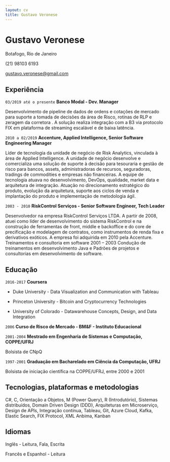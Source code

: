 ```yaml
---
layout: cv
title: Gustavo Veronese
---
```

# Gustavo Veronese
Botafogo, Rio de Janeiro


(21) 98103 6193

<div id="webaddress">
<a href="gustavo.veronese@gmail.com">gustavo.veronese@gmail.com</a>
</div>


## Experiência
`03/2019 até o presente`
__Banco Modal - Dev. Manager__

Desenvolvimento de pipeline de dados de ordens e cotações de mercado para suporte a tomada de decisões da área de Risco, rotinas de RLP e zeragem da corretora . A solução realiza integração com a B3 via protocolo FIX em plataforma de streaming escalável e de baixa latência.

`2010 a 02/2019`
__Accenture, Applied Intelligence, Senior Software Engineering Manager__

Líder de tecnologia da unidade de negócio de Risk Analytics, vinculada à área de Applied Intelligence. A unidade de negócio desenvolve e comercializa uma solução de suporte à decisão para tesouraria e gestão de risco para bancos, assets, administradoras de recursos, seguradoras, tradings de commodities e empresas não financeiras. A equipe de tecnologia atuava no desenvolvimento, DevOps, qualidade, market data e arquitetura de integração. Atuação no direcionamento estratégico do produto, evolução da arquitetura, suporte aos ciclos de venda e implantação do produto e implementação de metodologia ágil. 

`2003 - 2010`
__RiskControl Serviços - Senior Software Engineer, Tech Leader__

Desenvolvedor na empresa RiskControl Serviços LTDA. A partir de 2008, atuei como líder de desenvolvimento do sistema RiskControl e na construção de ferramentas de front, middle e backoffice e do core de precificação e modelagem de contratos, como instrumentos de renda fixa e derivativos exóticos. A empresa foi adquirida em 2010 pela Accenture. 
Treinamentos e consultoria em software 2001 – 2003 Condução de treinamentos em desenvolvimento Java e Padrões de projetos e consultorias em desenvolvimento de software. 


## Educação

`2016-2017`
__Coursera__

* Duke University - Data Visualization and Communication with Tableau

* Princeton University - Bitcoin and Cryptocurrency Technologies

* University of Colorado - Datawarehouse Concepts, Design, and Data Integration

`2006`
__Curso de Risco de Mercado - BM&F - Instituto Educacional__

`2001-2004`
__Mestrado em Engenharia de Sistemas e Computação, COPPE/UFRJ__

Bolsista de CNpQ

`1997-2001`
__Graduação em Bacharelado em Ciência da Computação, UFRJ__

Bolsista de iniciação científica na COPPE/UFRJ, entre 2000 e 2001

## Tecnologias, plataformas e metodologias

C#, C, Orientação a Objetos, M (Power Query), R (Introdutório), Sistemas distribuídos, Domain Driven
Design (DDD), Arquiteturas em Microserviço, Design de APIs, Integração contínua, Tableau, Git, Azure
Cloud, Kafka, Elastic Search, FIX Protocol, XML Anbima, Kanban 

## Idiomas

Inglês - Leitura, Fala, Escrita

Francês e Espanhol - Leitura

<!-- ### Footer

Last updated: Outubro 2020 -->

